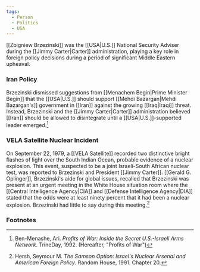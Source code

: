 ```yaml
---
tags:
  - Person
  - Politics
  - USA
---
```

[[Zbigniew Brzezinski]] was the [[USA|U.S.]] National Security Adviser during the [[Jimmy Carter|Carter]] administration, playing a key role in foreign policy decisions during a period of significant Middle Eastern upheaval.

### Iran Policy

Brzezinski dismissed suggestions from [[Menachem Begin|Prime Minister Begin]] that the [[USA|U.S.]] should support [[Mehdi Bazargan|Mehdi Bazargan's]] government in [[Iran]] against the growing [[Iraq|Iraqi]] threat. Instead, Brzezinski and the [[Jimmy Carter|Carter]] administration believed [[Iran]] should be allowed to disintegrate until a [[USA|U.S.]]-supported leader emerged.[^1]

### VELA Satellite Nuclear Incident

On September 22, 1979, a [[VELA Satellite]] recorded two distinctive bright flashes of light over the South Indian Ocean, probable evidence of a nuclear explosion. This event, suspected to be a joint Israeli-South African nuclear test, was reported to Brzezinski and President [[Jimmy Carter]]. [[Gerald G. Oplinger]], Brzezinski's aide for global issues, recalled that Brzezinski was present at an urgent meeting in the White House situation room where the [[Central Intelligence Agency|CIA]] and [[Defense Intelligence Agency|DIA]] stated that the odds were at least ninety percent that it had been a nuclear explosion. Brzezinski had little to say during this meeting.[^2]

### Footnotes

[^1]: Ben-Menashe, Ari. _Profits of War: Inside the Secret U.S.-Israeli Arms Network_. TrineDay, 1992. (Hereafter, "Profits of War") 
[^2]: Hersh, Seymour M. _The Samson Option: Israel's Nuclear Arsenal and American Foreign Policy_. Random House, 1991. Chapter 20.